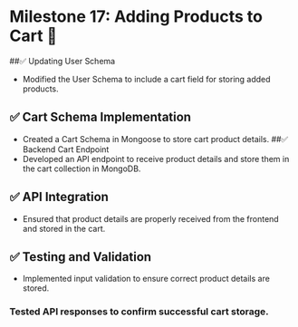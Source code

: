 # Milestone 17: Adding Products to Cart 🚀
##✅ Updating User Schema
- Modified the User Schema to include a cart field for storing added products.
## ✅ Cart Schema Implementation
- Created a Cart Schema in Mongoose to store cart product details.
##✅ Backend Cart Endpoint
- Developed an API endpoint to receive product details and store them in the cart collection in MongoDB.
## ✅ API Integration
- Ensured that product details are properly received from the frontend and stored in the cart.
## ✅ Testing and Validation
- Implemented input validation to ensure correct product details are stored.
### Tested API responses to confirm successful cart storage.

